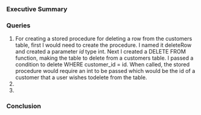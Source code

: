 <h3>Executive Summary</h3>

<p></p>

<h3>Queries</h3>

<ol>
  <li>For creating a stored procedure for deleting a row from the customers table, first I would need to create the procedure. I named it deleteRow and created a parameter <i>id</i> type int. Next I created a DELETE FROM function, making the table to delete from a customers table. I passed a condition to delete WHERE customer_id = id. When called, the stored procedure would require an int to be passed which would be the id of a customer that a user wishes todelete from the table.
  <li>
  <li>
</ol>

<h3>Conclusion</h3>

<p></p>
